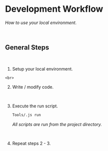 
# Development Workflow

*How to use your local environment.*

<br>

## General Steps

<br>

1.   Setup your local environment.

    <br>
    
2.  Write / modify code.

    <br>
    
3.  Execute the run script.

    ```sh
    Tools/.js run
    ```
    
    *All scripts are run from the project directory.*

    <br>

4.  Repeat steps 2 - 3.

<br>